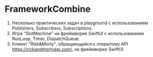 # FrameworkCombine
1. Несколько практических задач в playground с использованием Publishers, Subscribers, Subscriptions.
2. Игра "SlotMachine" на фреймворке SwiftUI с использованием RunLoop, Timer, DispatchQueue.
3. Клиент "Risk&Morty", обращающийся к открытому API https://rickandmortyapi.com/, на фреймворке SwiftUI.

